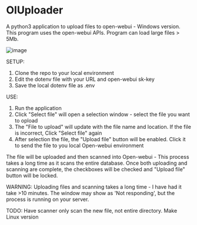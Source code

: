 # OIUploader
A python3 application to upload files to open-webui - Windows version.
This program uses the open-webui APIs.
Program can load large files > 5Mb.


![image](https://github.com/user-attachments/assets/d504e749-9706-4998-b23d-ce56e92d191e)

SETUP:
1. Clone the repo to your local environment
2. Edit the dotenv file with your URL and open-webui sk-key
3. Save the local dotenv file as .env

 USE:
 1. Run the application
 2. Click "Select file" will open a selection window - select the file you want to opload
 3. The "File to upload" will update with the file name and location. If the file is incorrect, Click "Select file" again
 4. After selection the file, the "Upload file" button will be enabled. Click it to send the file to you local Open-webui environment

 The file will be uploaded and then scanned into Open-webui - This process takes a long time as it scans the entire database.
 Once both uploading and scanning are complete, the checkboxes will be checked and "Upload file" button will be locked.

 WARNING:
Uploading files and scanning takes a long time - I have had it take >10 minutes. The window may show as 'Not responding', but the process is running on your server.

TODO:
Have scanner only scan the new file, not entire directory.
Make Linux version
